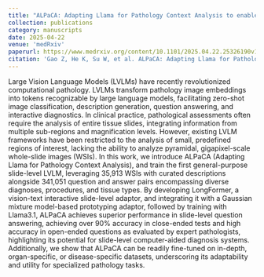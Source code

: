 ```yaml
---
title: "ALPaCA: Adapting Llama for Pathology Context Analysis to enable slide-level question answering"
collection: publications
category: manuscripts
date: 2025-04-22
venue: 'medRxiv'
paperurl: https://www.medrxiv.org/content/10.1101/2025.04.22.25326190v1
citation: 'Gao Z, He K, Su W, et al. ALPaCA: Adapting Llama for Pathology Context Analysis to enable slide-level question answering[J]. medRxiv, 2025: 2025.04. 22.25326190.'
---
```

Large Vision Language Models (LVLMs) have recently revolutionized computational pathology. LVLMs transform pathology image embeddings into tokens recognizable by large language models, facilitating zero-shot image classification, description generation, question answering, and interactive diagnostics. In clinical practice, pathological assessments often require the analysis of entire tissue slides, integrating information from multiple sub-regions and magnification levels. However, existing LVLM frameworks have been restricted to the analysis of small, predefined regions of interest, lacking the ability to analyze pyramidal, gigapixel-scale whole-slide images (WSIs). In this work, we introduce ALPaCA (Adapting Llama for Pathology Context Analysis), and train the first general-purpose slide-level LVLM, leveraging 35,913 WSIs with curated descriptions alongside 341,051 question and answer pairs encompassing diverse diagnoses, procedures, and tissue types. By developing LongFormer, a vision-text interactive slide-level adaptor, and integrating it with a Gaussian mixture model-based prototyping adaptor, followed by training with Llama3.1, ALPaCA achieves superior performance in slide-level question answering, achieving over 90% accuracy in close-ended tests and high accuracy in open-ended questions as evaluated by expert pathologists, highlighting its potential for slide-level computer-aided diagnosis systems. Additionally, we show that ALPaCA can be readily fine-tuned on in-depth, organ-specific, or disease-specific datasets, underscoring its adaptability and utility for specialized pathology tasks.
